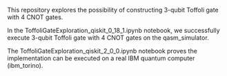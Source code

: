 This repository explores the possibility of constructing 3-qubit Toffoli gate with 4 CNOT gates.

In the ToffoliGateExploration_qiskit_0_18_1.ipynb notebook, we successfully execute 3-qubit Toffoli gate with 4 CNOT gates on the qasm_simulator.

The ToffoliGateExploration_qiskit_2_0_0.ipynb notebook proves the implementation can be executed on a real IBM quantum computer (ibm_torino).
